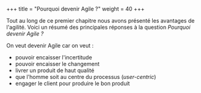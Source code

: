 +++
title = "Pourquoi devenir Agile ?"
weight = 40
+++

Tout au long de ce premier chapitre nous avons présenté les avantages de l'agilité. Voici un résumé des principales réponses à la question *Pourquoi devenir Agile ?*

On veut devenir Agile car on veut :
- pouvoir encaisser l'incertitude
- pouvoir encaisser le changement
- livrer un produit de haut qualité
- que l'homme soit au centre du processus (*user-centric*)
- engager le client pour produire le bon produit
